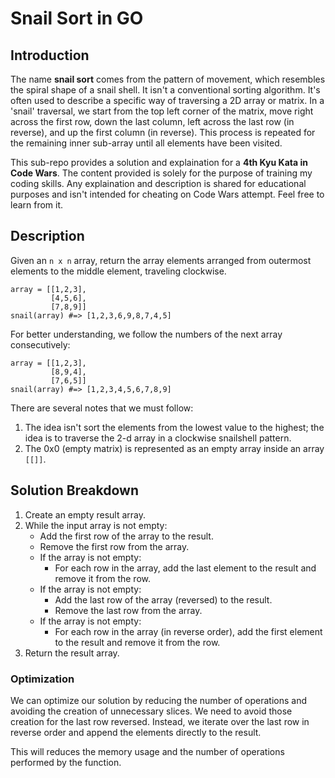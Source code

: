 # Snail Sort in GO

## Introduction

The name **snail sort** comes from the pattern of movement, which resembles the spiral shape of a snail shell. It isn't a conventional sorting algorithm. It's often used to describe a specific way of traversing a 2D array or matrix. In a 'snail' traversal, we start from the top left corner of the matrix, move right across the first row, down the last column, left across the last row (in reverse), and up the first column (in reverse). This process is repeated for the remaining inner sub-array until all elements have been visited.

This sub-repo provides a solution and explaination for a **4th Kyu Kata in Code Wars**. The content provided is solely for the purpose of training my coding skills. Any explaination and description is shared for educational purposes and isn't intended for cheating on Code Wars attempt. Feel free to learn from it.

## Description

Given an ``n x n`` array, return the array elements arranged from outermost elements to the middle element, traveling clockwise.

```
array = [[1,2,3],
         [4,5,6],
         [7,8,9]]
snail(array) #=> [1,2,3,6,9,8,7,4,5]
```

For better understanding, we follow the numbers of the next array consecutively:

```
array = [[1,2,3],
         [8,9,4],
         [7,6,5]]
snail(array) #=> [1,2,3,4,5,6,7,8,9]
```

There are several notes that we must follow:
1. The idea isn't sort the elements from the lowest value to the highest; the idea is to traverse the 2-d array in a clockwise snailshell pattern.
2. The 0x0 (empty matrix) is represented as an empty array inside an array ``[[]]``.


## Solution Breakdown

1. Create an empty result array.
2. While the input array is not empty:
    - Add the first row of the array to the result.
    - Remove the first row from the array.
    - If the array is not empty:
        - For each row in the array, add the last element to the result and remove it from the row.
    - If the array is not empty:
        - Add the last row of the array (reversed) to the result.
        - Remove the last row from the array.
    - If the array is not empty:
        - For each row in the array (in reverse order), add the first element to the result and remove it from the row.
3. Return the result array.

### Optimization
We can optimize our solution by reducing the number of operations and avoiding the creation of unnecessary slices. We need to avoid those creation for the last row reversed. Instead, we iterate over the last row in reverse order and append the elements directly to the result.

This will reduces the memory usage and the number of operations performed by the function.